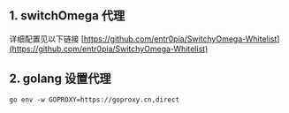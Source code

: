 ## 1. switchOmega 代理
详细配置见以下链接
[https://github.com/entr0pia/SwitchyOmega-Whitelist](https://github.com/entr0pia/SwitchyOmega-Whitelist)

## 2. golang 设置代理
```shell
go env -w GOPROXY=https://goproxy.cn,direct
```